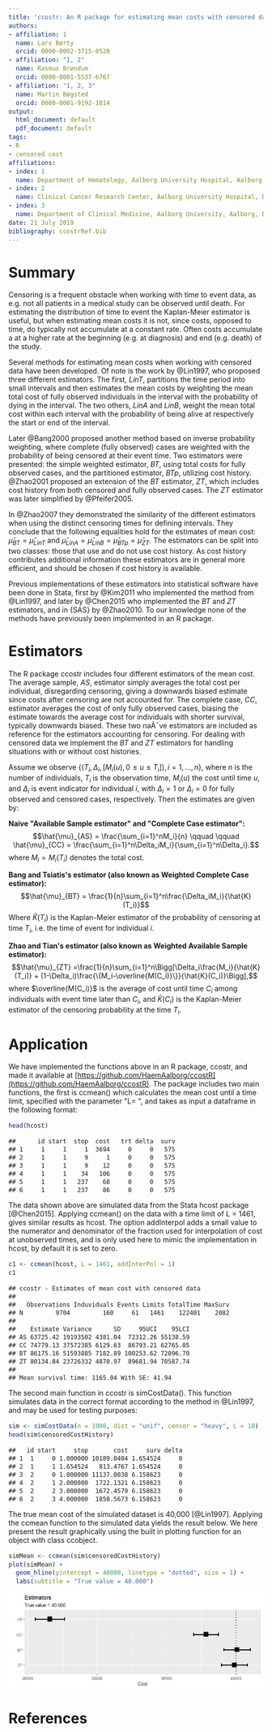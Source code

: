 ```yaml
---
title: 'ccostr: An R package for estimating mean costs with censored data'
authors:
- affiliation: 1
  name: Lars Børty
  orcid: 0000-0002-3715-8528
- affiliation: "1, 2"
  name: Rasmus Brøndum
  orcid: 0000-0001-5537-6767
- affiliation: "1, 2, 3"
  name: Martin Bøgsted
  orcid: 0000-0001-9192-1814
output:
  html_document: default
  pdf_document: default
tags:
- R
- censored cost
affiliations:
- index: 1
  name: Department of Hematology, Aalborg University Hospital, Aalborg, Denmark
- index: 2
  name: Clinical Cancer Research Center, Aalborg University Hospital, Denmark
- index: 3
  name: Department of Clinical Medicine, Aalborg University, Aalborg, Denmark
date: 21 July 2019
bibliography: ccostrRef.bib
---
```


# Summary
Censoring is a frequent obstacle when working with time to event data, as e.g. not all patients in a medical study can be observed until death. For estimating the distribution of time to event the Kaplan-Meier estimator is useful, but when estimating mean costs it is not, since costs, opposed to time, do typically not accumulate at a constant rate. Often costs accumulate a at a higher rate at the beginning (e.g. at diagnosis) and end (e.g. death) of the study.

Several methods for estimating mean costs when working with censored data have been developed. Of note is the work by @Lin1997, who proposed three different estimators. The first, $LinT$, partitions the time period into small intervals and then estimates the mean costs by weighting the mean total cost of fully observed individuals in the interval with the probability of dying in the interval. The two others, $LinA$ and $LinB$, weight the mean total cost within each interval with the probability of being alive at respectively the start or end of the interval.

Later @Bang2000 proposed another method based on inverse probability weighting, where complete (fully observed) cases are weighted with the probability of being censored at their event time. Two estimators were presented: the simple weighted estimator, $BT$, using total costs for fully observed cases, and the partitioned estimator, $BTp$, utilizing cost history. @Zhao2001 proposed an extension of the $BT$ estimator, $ZT$, which includes cost history from both censored and fully observed cases. The $ZT$ estimator was later simplified by @Pfeifer2005.

In @Zhao2007 they demonstrated the similarity of the different estimators when using the distinct censoring times for defining intervals. They conclude that the following equalities hold for the estimates of mean cost: $\hat{\mu}_{BT} = \hat{\mu}_{LinT}$ and $\hat{\mu}_{LinA} = \hat{\mu}_{LinB} = \hat{\mu}_{BTp} = \hat{\mu}_{ZT}$. The estimators can be split into two classes: those that use and do not use cost history. As cost history contributes additional information these estimators are in general more efficient, and should be chosen if cost history is available.

Previous implementations of these estimators into statistical software have been done in Stata, first by @Kim2011 who implemented the method from @Lin1997, and later by @Chen2015 who implemented the $BT$ and $ZT$ estimators, and in {SAS} by @Zhao2010. To our knowledge none of the methods have previously been implemented in an R package.


# Estimators
The R package ccostr includes four different estimators of the mean cost. The average sample, $AS$, estimator simply averages the total cost per individual, disregarding censoring, giving a downwards biased estimate since costs after censoring are not accounted for. The complete case, $CC$, estimator averages the cost of only fully observed cases, biasing the estimate towards the average cost for individuals with shorter survival, typically downwards biased. These two naÃ¯ve estimators are included as reference for the estimators accounting for censoring. For dealing with censored data we implement the $BT$ and $ZT$ estimators for handling situations with or without cost histories. 

Assume we observe $\left\{(T_i, \Delta_i, [M_i(u), 0 \leq u\leq T_i]), i=1,...,n\right\}$, where $n$ is the number of individuals, $T_i$ is the observation time, $M_i(u)$ the cost until time $u$, and $\Delta_i$ is event indicator for individual $i$, with $\Delta_i = 1$ or $\Delta_i = 0$ for fully observed and censored cases, respectively. Then the estimates are given by:

**Naive "Available Sample estimator" and "Complete Case estimator":**
$$\hat{\mu}_{AS} = \frac{\sum_{i=1}^nM_i}{n} \qquad \qquad \hat{\mu}_{CC} = \frac{\sum_{i=1}^n\Delta_iM_i}{\sum_{i=1}^n\Delta_i}.$$
where $M_i = M_i (T_i)$ denotes the total cost.

**Bang and Tsiatis's estimator (also known as Weighted Complete Case estimator):**
$$\hat{\mu}_{BT} = \frac{1}{n}\sum_{i=1}^n\frac{\Delta_iM_i}{\hat{K}(T_i)}$$
Where $\hat{K}(T_i)$ is the Kaplan-Meier estimator of the probability of censoring at time $T_i$, i.e. the time of event for individual $i$.

**Zhao and Tian's estimator (also known as Weighted Available Sample estimator):**
$$\hat{\mu}_{ZT} =\frac{1}{n}\sum_{i=1}^n\Bigg[\Delta_i\frac{M_i}{\hat{K}(T_i)} + (1-\Delta_i)\frac{\{M_i-\overline{M(C_i)}\}}{\hat{K}(C_i)}\Bigg],$$
where  $\overline{M(C_i)}$ is the average of cost until time $C_i$ among individuals with event time later than $C_i$, and $\hat{K}(C_i)$ is the Kaplan-Meier estimator of the censoring probability at the time $T_i$.

# Application
We have implemented the functions above in an R package, ccostr, and made it available at [https://github.com/HaemAalborg/ccostR](https://github.com/HaemAalborg/ccostR). The package includes two main functions, the first is ccmean() which calculates the mean cost until a time limit, specified with the parameter "L= ", and takes as input a dataframe in the following format:

```R
head(hcost)
```
```
##      id start  stop  cost   trt delta  surv
## 1     1     1     1  3694     0     0   575
## 2     1     1     9     1     0     0   575
## 3     1     1     9    12     0     0   575
## 4     1     1    34   106     0     0   575
## 5     1     1   237    68     0     0   575
## 6     1     1   237    86     0     0   575
```


The data shown above are simulated data from the Stata hcost package [@Chen2015]. Applying ccmean() on the data with a time limit of L = 1461, gives similar results as hcost. The option addInterpol adds a small value to the numerator and denominator of the fraction used for interpolation of cost at unobserved times, and is only used here to mimic the implementation in hcost, by default it is set to zero.

```R
c1 <- ccmean(hcost, L = 1461, addInterPol = 1)
c1
```
```
## ccostr - Estimates of mean cost with censored data
## 
##   Observations Induviduals Events Limits TotalTime MaxSurv
## N         9704         160     61   1461    122401    2082
## 
##    Estimate Variance      SD     95UCI    95LCI
## AS 63725.42 19193502 4381.04  72312.26 55138.59
## CC 74779.13 37572385 6129.63  86793.21 62765.05
## BT 86175.16 51593885 7182.89 100253.62 72096.70
## ZT 80134.84 23726332 4870.97  89681.94 70587.74
## 
## Mean survival time: 1165.04 With SE: 41.94
```


The second main function in ccostr is simCostData(). This function simulates data in the correct format according to the method in @Lin1997, and may be used for testing purposes:

```R
sim <- simCostData(n = 1000, dist = "unif", censor = "heavy", L = 10)
head(sim$censoredCostHistory)
```
```
##   id start     stop       cost     surv delta
## 1  1     0 1.000000 10189.0404 1.654524     0
## 2  1     1 1.654524   813.4767 1.654524     0
## 3  2     0 1.000000 11137.0038 6.158623     0
## 4  2     1 2.000000  1722.1321 6.158623     0
## 5  2     2 3.000000  1672.4579 6.158623     0
## 6  2     3 4.000000  1858.5673 6.158623     0
```


The true mean cost of the simulated dataset is 40,000 [@Lin1997]. Applying the ccmean function to the simulated data yields the result below. We here present the result graphically using the built in plotting function for an object with class ccobject.

```R
simMean <- ccmean(sim$censoredCostHistory)
plot(simMean) + 
  geom_hline(yintercept = 40000, linetype = "dotted", size = 1) +
  labs(subtitle = "True value = 40.000")
```

![](fig/est.png)


# References
